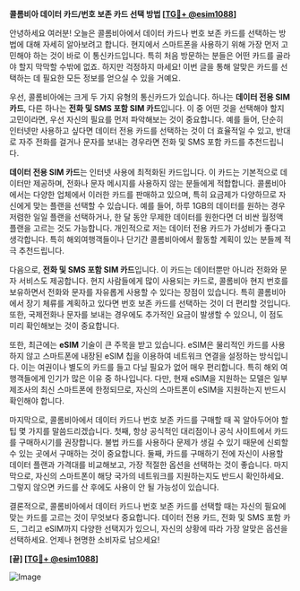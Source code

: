 **콜롬비아 데이터 카드/번호 보존 카드 선택 방법 [[TG💪+ @esim1088](https://t.me/s/esim1088)]**

안녕하세요 여러분! 오늘은 콜롬비아에서 데이터 카드나 번호 보존 카드를 선택하는 방법에 대해 자세히 알아보려고 합니다. 현지에서 스마트폰을 사용하기 위해 가장 먼저 고민해야 하는 것이 바로 이 통신카드입니다. 특히 처음 방문하는 분들은 어떤 카드를 골라야 할지 막막할 수밖에 없죠. 하지만 걱정하지 마세요! 이번 글을 통해 알맞은 카드를 선택하는 데 필요한 모든 정보를 얻으실 수 있을 거예요.

우선, 콜롬비아에는 크게 두 가지 유형의 통신카드가 있습니다. 하나는 **데이터 전용 SIM 카드**, 다른 하나는 **전화 및 SMS 포함 SIM 카드**입니다. 이 중 어떤 것을 선택해야 할지 고민이라면, 우선 자신의 필요를 먼저 파악해보는 것이 중요합니다. 예를 들어, 단순히 인터넷만 사용하고 싶다면 데이터 전용 카드를 선택하는 것이 더 효율적일 수 있고, 반대로 자주 전화를 걸거나 문자를 보내는 경우라면 전화 및 SMS 포함 카드를 추천드립니다.

**데이터 전용 SIM 카드**는 인터넷 사용에 최적화된 카드입니다. 이 카드는 기본적으로 데이터만 제공하며, 전화나 문자 메시지를 사용하지 않는 분들에게 적합합니다. 콜롬비아에서는 다양한 업체에서 이러한 카드를 판매하고 있으며, 특히 요금제가 다양하므로 자신에게 맞는 플랜을 선택할 수 있습니다. 예를 들어, 하루 1GB의 데이터를 원하는 경우 저렴한 일일 플랜을 선택하거나, 한 달 동안 무제한 데이터를 원한다면 더 비싼 월정액 플랜을 고르는 것도 가능합니다. 개인적으로 저는 데이터 전용 카드가 가성비가 좋다고 생각합니다. 특히 해외여행객들이나 단기간 콜롬비아에서 활동할 계획이 있는 분들께 적극 추천드립니다.

다음으로, **전화 및 SMS 포함 SIM 카드**입니다. 이 카드는 데이터뿐만 아니라 전화와 문자 서비스도 제공합니다. 현지 사람들에게 많이 사용되는 카드로, 콜롬비아 현지 번호를 보유하면서 전화와 문자를 자유롭게 사용할 수 있다는 장점이 있습니다. 특히 콜롬비아에서 장기 체류를 계획하고 있다면 번호 보존 카드를 선택하는 것이 더 편리할 것입니다. 또한, 국제전화나 문자를 보내는 경우에도 추가적인 요금이 발생할 수 있으니, 이 점도 미리 확인해보는 것이 중요합니다.

또한, 최근에는 **eSIM** 기술이 큰 주목을 받고 있습니다. eSIM은 물리적인 카드를 사용하지 않고 스마트폰에 내장된 eSIM 칩을 이용하여 네트워크 연결을 설정하는 방식입니다. 이는 여권이나 별도의 카드를 들고 다닐 필요가 없어 매우 편리합니다. 특히 해외 여행객들에게 인기가 많은 이유 중 하나입니다. 다만, 현재 eSIM을 지원하는 모델은 일부 제조사의 최신 스마트폰에 한정되므로, 자신의 스마트폰이 eSIM을 지원하는지 반드시 확인해야 합니다.

마지막으로, 콜롬비아에서 데이터 카드나 번호 보존 카드를 구매할 때 꼭 알아두어야 할 팁 몇 가지를 말씀드리겠습니다. 첫째, 항상 공식적인 대리점이나 공식 사이트에서 카드를 구매하시기를 권장합니다. 불법 카드를 사용하다 문제가 생길 수 있기 때문에 신뢰할 수 있는 곳에서 구매하는 것이 중요합니다. 둘째, 카드를 구매하기 전에 자신이 사용할 데이터 플랜과 가격대를 비교해보고, 가장 적절한 옵션을 선택하는 것이 좋습니다. 마지막으로, 자신의 스마트폰이 해당 국가의 네트워크를 지원하는지도 반드시 확인하세요. 그렇지 않으면 카드를 산 후에도 사용이 안 될 가능성이 있습니다.

결론적으로, 콜롬비아에서 데이터 카드나 번호 보존 카드를 선택할 때는 자신의 필요에 맞는 카드를 고르는 것이 무엇보다 중요합니다. 데이터 전용 카드, 전화 및 SMS 포함 카드, 그리고 eSIM까지 다양한 선택지가 있으니, 자신의 상황에 따라 가장 알맞은 옵션을 선택하세요. 언제나 현명한 소비자로 남으세요!

**[끝] [[TG💪+ @esim1088](https://t.me/s/esim1088)]**

![Image](https://i.postimg.cc/Y0z9fWf4/image.png)